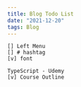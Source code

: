 ```yaml
---
title: Blog Todo List
date: "2021-12-20"
tags: Blog
---
```


```
[] Left Menu
[] # hashtag
[v] font
```

```
TypeScript - Udemy
[v] Course Outline
```
